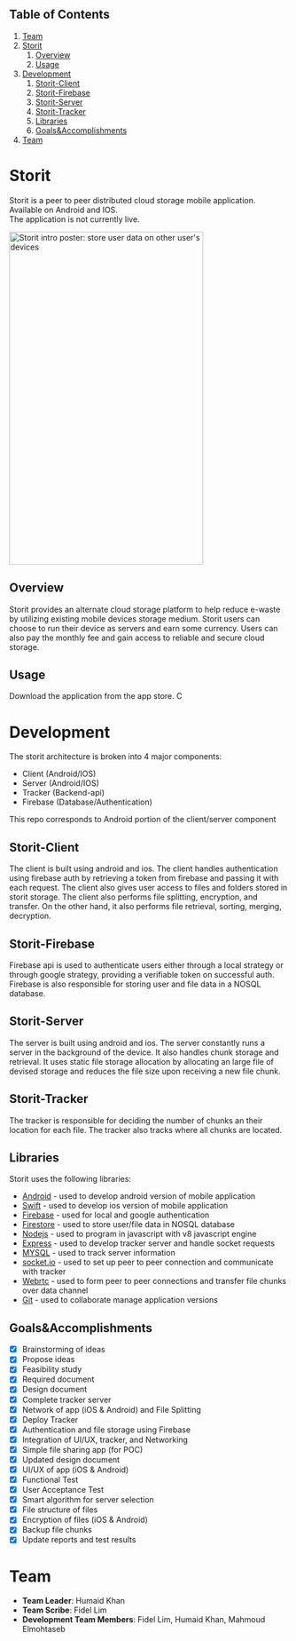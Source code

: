 ## Table of Contents

1. [Team](#team)
2. [Storit](#Storit)
   1. [Overview](##Overview)
   2. [Usage](##Usage)
3. [Development](#Development)
   1. [Storit-Client](##Storit-Client)
   2. [Storit-Firebase](##Storit-Firebase)
   3. [Storit-Server](##Storit-Server)
   4. [Storit-Tracker](##Storit-Tracker)
   5. [Libraries](##Libraries)
   6. [Goals&Accomplishments](##Goals&Accomplishments)
4. [Team](#Team)

# Storit

Storit is a peer to peer distributed cloud storage mobile application.<br/>
Available on Android and IOS.<br/>
The application is not currently live.

<img src="./storit-poster.png" alt="Storit intro poster: store user data on other user's devices" width="350.081" height="600">

## Overview

Storit provides an alternate cloud storage platform to help reduce e-waste by utilizing existing mobile devices storage medium. Storit users can choose to run their device as servers and earn some currency. Users can also pay the monthly fee and gain access to reliable and secure cloud storage.

## Usage

Download the application from the app store. C

# Development

The storit architecture is broken into 4 major components:

- Client (Android/IOS)
- Server (Android/IOS)
- Tracker (Backend-api)
- Firebase (Database/Authentication)

This repo corresponds to Android portion of the client/server component

## Storit-Client

The client is built using android and ios. The client handles authentication using firebase auth by retrieving a token from firebase
and passing it with each request. The client also gives user access to files and folders stored in
storit storage. The client also performs file splitting, encryption, and transfer. On the other hand, it also performs file retrieval, sorting, merging, decryption.

## Storit-Firebase

Firebase api is used to authenticate users either through a local strategy or through google strategy, providing a verifiable token
on successful auth. Firebase is also responsible for storing user and file data in a NOSQL database.

## Storit-Server

The server is built using android and ios. The server constantly runs a server in the background of the device.
It also handles chunk storage and retrieval. It uses static file storage allocation by allocating an large file of devised storage
and reduces the file size upon receiving a new file chunk.

## Storit-Tracker

The tracker is responsible for deciding the number of chunks an their location for each file. The tracker also tracks where all chunks are
located.


## Libraries

Storit uses the following libraries:

- [Android](https://developer.android.com/) - used to develop android version of mobile application
- [Swift](https://developer.apple.com/swift/) - used to develop ios version of mobile application
- [Firebase](https://firebase.google.com/) - used for local and google authentication
- [Firestore](https://firebase.google.com/docs/firestore) - used to store user/file data in NOSQL database
- [Nodejs](https://nodejs.org/en/) - used to program in javascript with v8 javascript engine
- [Express](https://expressjs.com/) - used to develop tracker server and handle socket requests
- [MYSQL](https://www.mysql.com/) - used to track server information
- [socket.io](https://socket.io/) - used to set up peer to peer connection and communicate with tracker
- [Webrtc](https://webrtc.org/) - used to form peer to peer connections and transfer file chunks over data channel
- [Git](https://git-scm.com/) - used to collaborate manage application versions

## Goals&Accomplishments

- [x] Brainstorming of ideas
- [x] Propose ideas
- [x] Feasibility study
- [x] Required document
- [x] Design document
- [x] Complete tracker server
- [x] Network of app (iOS & Android) and File Splitting
- [x] Deploy Tracker
- [x] Authentication and file storage using Firebase
- [x] Integration of UI/UX, tracker, and Networking
- [x] Simple file sharing app (for POC)
- [x] Updated design document
- [x] UI/UX of app (iOS & Android)
- [x] Functional Test
- [x] User Acceptance Test
- [x] Smart algorithm for server selection
- [x] File structure of files
- [x] Encryption of files (iOS & Android)
- [x] Backup file chunks
- [x] Update reports and test results

# Team

- **Team Leader**: Humaid Khan
- **Team Scribe**: Fidel Lim
- **Development Team Members**: Fidel Lim, Humaid Khan, Mahmoud Elmohtaseb
